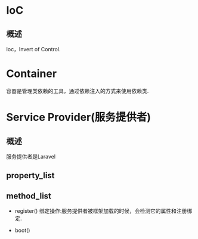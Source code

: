# IoC
## 概述
Ioc，Invert of Control.

# Container
容器是管理类依赖的工具，通过依赖注入的方式来使用依赖类.

# Service Provider(服务提供者)
## 概述
服务提供者是Laravel
## property_list


## method_list
- register()
绑定操作:服务提供者被框架加载的时候，会检测它的属性和注册绑定.

- boot()
